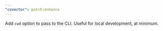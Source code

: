```yaml
---
"covector": patch:enhance
---
```


Add `cwd` option to pass to the CLI. Useful for local development, at minimum.
